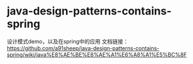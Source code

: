 # java-design-patterns-contains-spring
设计模式demo，以及在spring中的应用
文档链接：https://github.com/a91sheep/java-design-patterns-contains-spring/wiki/java%E8%AE%BE%E8%AE%A1%E6%A8%A1%E5%BC%8F
